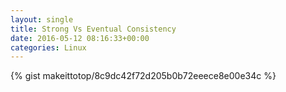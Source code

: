 ```yaml
---
layout: single                                                                                                              
title: Strong Vs Eventual Consistency                                                                                                                       
date: 2016-05-12 08:16:33+00:00                                                                                                                        
categories: Linux                                                                                                                
---                                                                                                                              
```


{% gist makeittotop/8c9dc42f72d205b0b72eeece8e00e34c %}                                                                                                           

